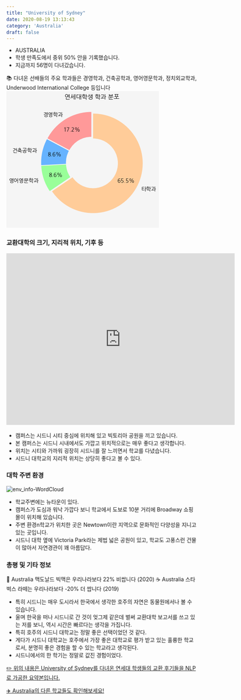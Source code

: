 ```yaml
---
title: "University of Sydney"
date: 2020-08-19 13:13:43
category: 'Australia'
draft: false
---
```



* AUSTRALIA
* 학생 만족도에서 중위 50% 안을 기록했습니다.
* 지금까지 56명이 다녀갔습니다. 

📚 다녀온 선배들의 주요 학과들은 경영학과, 건축공학과, 영어영문학과, 정치외교학과, Underwood International College 등입니다
![department-info](../plots/AU000015.png)
### 교환대학의 크기, 지리적 위치, 기후 등
<iframe
width="600"
height="450"
frameborder="0" style="border:0"
src="https://www.google.com/maps/embed/v1/place?key=AIzaSyC9e1AME-pVmWC4hBpFdu5S4dKzyepa3HQ&q=University+of+Sydney&center=-33.888574799999994,151.1873494&zoom=14" allowfullscreen>
</iframe>

* 캠퍼스는 시드니 시티 중심에 위치해 있고 빅토리아 공원을 끼고 있습니다.
* 본 캠퍼스는 시드니 시내에서도 가깝고 위치적으로는 매우 좋다고 생각합니다.
* 위치는 시티와 가까워 굉장히 시드니를 잘 느끼면서 학교를 다녔습니다.
* 시드니 대학교의 지리적 위치는 상당히 좋다고 볼 수 있다.


### 대학 주변 환경

![env_info-WordCloud](../univ_wordclouds_okt/env_info/AU000015_env_info_okt.png)

* 학교주변에는 뉴타운이 있다.
* 캠퍼스가 도심과 워낙 가깝다 보니 학교에서 도보로 10분 거리에 Broadway 쇼핑몰이 위치해 있습니다.
* 주변 환경n학교가 위치한 곳은 Newtown이란 지역으로 문화적인 다양성을 지니고 있는 곳입니다.
* 시드니 대학 옆에 Victoria Park라는 제법 넓은 공원이 있고, 학교도 고풍스런 건물이 많아서 자연경관이 꽤 아름답다.


### 총평 및 기타 정보 
🍔 Australia 맥도날드 빅맥은 우리나라보다 22% 비쌉니다 (2020)
☕️ Australia 스타벅스 라떼는 우리나라보다 -20% 더 쌉니다 (2019)
* 특히 시드니는 매우 도시라서 한국에서 생각한 호주의 자연은 동물원에서나 볼 수 있습니다.
* 울며 한국을 떠나 시드니로 간 것이 엊그제 같은데 벌써 교환대학 보고서를 쓰고 있는 저를 보니, 역시 시간은 빠르다는 생각을 가집니다.
* 특히 호주의 시드니 대학교는 정말 좋은 선택이었던 것 같다.
* 게다가 시드니 대학교는 호주에서 가장 좋은 대학교로 평가 받고 있는 훌륭한 학교로서, 분명히 좋은 경험을 할 수 있는 학교라고 생각된다.
* 시드니에서의 한 학기는 정말로 값진 경험이었다.


[✏️ 위의 내용은 University of Sydney를 다녀온 연세대 학생들의 교환 후기들을 NLP로 가공한 요약본입니다.](http://oia.yonsei.ac.kr/partner/expReport.asp?ucode=AU000015&bgbn=A)

[✈️ Australia의 다른 학교들도 확인해보세요!](https://yonsei-exchange.netlify.app/?category=Australia)
